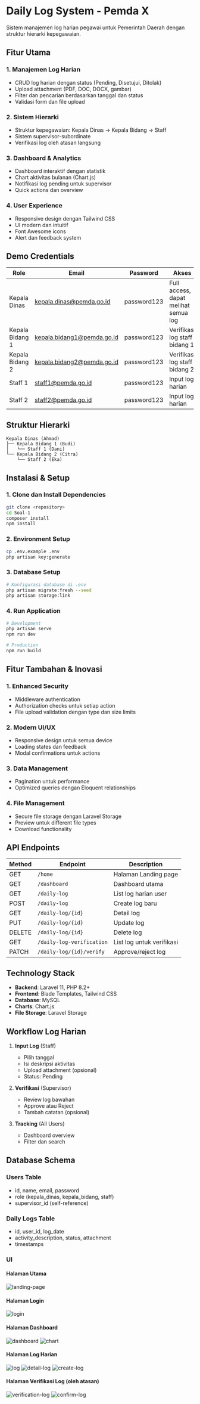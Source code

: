 # Daily Log System - Pemda X

Sistem manajemen log harian pegawai untuk Pemerintah Daerah dengan struktur hierarki kepegawaian.

## Fitur Utama

### 1. **Manajemen Log Harian**

-   CRUD log harian dengan status (Pending, Disetujui, Ditolak)
-   Upload attachment (PDF, DOC, DOCX, gambar)
-   Filter dan pencarian berdasarkan tanggal dan status
-   Validasi form dan file upload

### 2. **Sistem Hierarki**

-   Struktur kepegawaian: Kepala Dinas → Kepala Bidang → Staff
-   Sistem supervisor-subordinate
-   Verifikasi log oleh atasan langsung

### 3. **Dashboard & Analytics**

-   Dashboard interaktif dengan statistik
-   Chart aktivitas bulanan (Chart.js)
-   Notifikasi log pending untuk supervisor
-   Quick actions dan overview

### 4. **User Experience**

-   Responsive design dengan Tailwind CSS
-   UI modern dan intuitif
-   Font Awesome icons
-   Alert dan feedback system

## Demo Credentials

| Role            | Email                      | Password    | Akses                                |
| --------------- | -------------------------- | ----------- | ------------------------------------ |
| Kepala Dinas    | kepala.dinas@pemda.go.id   | password123 | Full access, dapat melihat semua log |
| Kepala Bidang 1 | kepala.bidang1@pemda.go.id | password123 | Verifikasi log staff bidang 1        |
| Kepala Bidang 2 | kepala.bidang2@pemda.go.id | password123 | Verifikasi log staff bidang 2        |
| Staff 1         | staff1@pemda.go.id         | password123 | Input log harian                     |
| Staff 2         | staff2@pemda.go.id         | password123 | Input log harian                     |

## Struktur Hierarki

```
Kepala Dinas (Ahmad)
├── Kepala Bidang 1 (Budi)
│   └── Staff 1 (Dani)
└── Kepala Bidang 2 (Citra)
    └── Staff 2 (Eka)
```

## Instalasi & Setup

### 1. Clone dan Install Dependencies

```bash
git clone <repository>
cd Soal-1
composer install
npm install
```

### 2. Environment Setup

```bash
cp .env.example .env
php artisan key:generate
```

### 3. Database Setup

```bash
# Konfigurasi database di .env
php artisan migrate:fresh --seed
php artisan storage:link
```

### 4. Run Application

```bash
# Development
php artisan serve
npm run dev

# Production
npm run build
```

## Fitur Tambahan & Inovasi

### 1. **Enhanced Security**

-   Middleware authentication
-   Authorization checks untuk setiap action
-   File upload validation dengan type dan size limits

### 2. **Modern UI/UX**

-   Responsive design untuk semua device
-   Loading states dan feedback
-   Modal confirmations untuk actions

### 3. **Data Management**

-   Pagination untuk performance
-   Optimized queries dengan Eloquent relationships

### 4. **File Management**

-   Secure file storage dengan Laravel Storage
-   Preview untuk different file types
-   Download functionality

## API Endpoints

| Method | Endpoint                  | Description               |
| ------ | ------------------------- | ------------------------- |
| GET    | `/home`                   | Halaman Landing page      |
| GET    | `/dashboard`              | Dashboard utama           |
| GET    | `/daily-log`              | List log harian user      |
| POST   | `/daily-log`              | Create log baru           |
| GET    | `/daily-log/{id}`         | Detail log                |
| PUT    | `/daily-log/{id}`         | Update log                |
| DELETE | `/daily-log/{id}`         | Delete log                |
| GET    | `/daily-log-verification` | List log untuk verifikasi |
| PATCH  | `/daily-log/{id}/verify`  | Approve/reject log        |

## Technology Stack

-   **Backend**: Laravel 11, PHP 8.2+
-   **Frontend**: Blade Templates, Tailwind CSS
-   **Database**: MySQL
-   **Charts**: Chart.js
-   **File Storage**: Laravel Storage

## Workflow Log Harian

1. **Input Log** (Staff)

    - Pilih tanggal
    - Isi deskripsi aktivitas
    - Upload attachment (opsional)
    - Status: Pending

2. **Verifikasi** (Supervisor)

    - Review log bawahan
    - Approve atau Reject
    - Tambah catatan (opsional)

3. **Tracking** (All Users)
    - Dashboard overview
    - Filter dan search

## Database Schema

### Users Table

-   id, name, email, password
-   role (kepala_dinas, kepala_bidang, staff)
-   supervisor_id (self-reference)

### Daily Logs Table

-   id, user_id, log_date
-   activity_description, status, attachment
-   timestamps

### UI

#### Halaman Utama

![landing-page](./public/front-end/landing-page.png)

#### Halaman Login

![login](./public/front-end/login.png)

#### Halaman Dashboard

![dashboard](./public/front-end/dashboard.png)
![chart](./public/front-end/chart.png)

#### Halaman Log Harian

![log](./public/front-end/log.png)
![detail-log](./public/front-end/detail-log.png)
![create-log](./public/front-end/create-log.png)

#### Halaman Verifikasi Log (oleh atasan)

![verification-log](./public/front-end/verification-log.png)
![confirm-log](./public/front-end/confirm-verification.png)
